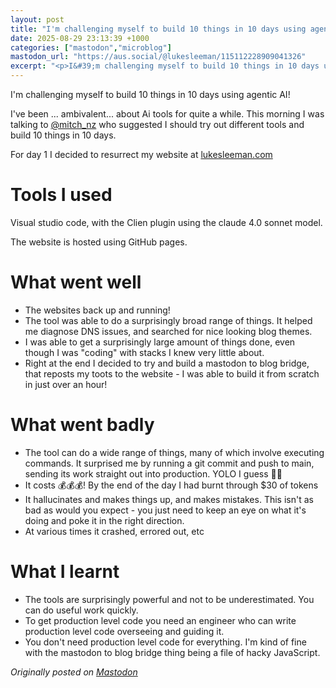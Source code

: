 ```yaml
---
layout: post
title: "I'm challenging myself to build 10 things in 10 days using agentic AI"
date: 2025-08-29 23:13:39 +1000
categories: ["mastodon","microblog"]
mastodon_url: "https://aus.social/@lukesleeman/115112228909041326"
excerpt: "<p>I&#39;m challenging myself to build 10 things in 10 days using agentic AI!</p><p>I&#39;ve been ... ambivalent... about Ai tools for quite a while. ..."
---
```


I'm challenging myself to build 10 things in 10 days using agentic AI!

I've been ... ambivalent... about Ai tools for quite a while. This morning I was talking to [@mitch_nz](https://mastodon.social/@mitch_nz) who suggested I should try out different tools and build 10 things in 10 days.

For day 1 I decided to resurrect my website at [lukesleeman.com](http://www.lukesleeman.com) 

# Tools I used
Visual studio code, with the Clien plugin using the claude 4.0 sonnet model.

The website is hosted using GitHub pages.

# What went well

- The websites back up and running!
- The tool was able to do a surprisingly broad range of things. It helped me diagnose DNS issues, and searched for nice looking blog themes.
- I was able to get a surprisingly large amount of things done, even though I was "coding" with stacks I knew very little about.
- Right at the end I decided to try and build a mastodon to blog bridge, that reposts my toots to the website - I was able to build it from scratch in just over an hour!

# What went badly

- The tool can do a wide range of things, many of which involve executing commands. It surprised me by running a git commit and push to main, sending its work straight out into production. YOLO I guess 🤷‍♂️
- It costs 💰💰💰! By the end of the day I had burnt through $30 of tokens
- It hallucinates and makes things up, and makes mistakes. This isn't as bad as would you expect - you just need to keep an eye on what it's doing and poke it in the right direction.
- At various times it crashed, errored out, etc

# What I learnt

- The tools are surprisingly powerful and not to be underestimated. You can do useful work quickly.
- To get production level code you need an engineer who can write production level code overseeing and guiding it.
- You don't need production level code for everything. I'm kind of fine with the mastodon to blog bridge thing being a file of hacky JavaScript.

*Originally posted on [Mastodon](https://aus.social/@lukesleeman/115112228909041326)*
